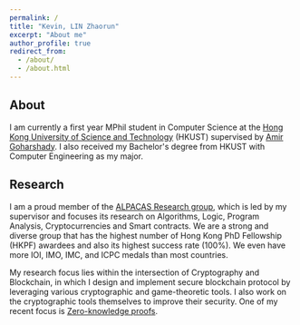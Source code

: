 ```yaml
---
permalink: /
title: "Kevin, LIN Zhaorun"
excerpt: "About me"
author_profile: true
redirect_from: 
  - /about/
  - /about.html
---
```


## About
I am currently a first year MPhil student in Computer Science at the [Hong Kong University of Science and Technology](https://hkust.edu.hk) (HKUST) supervised by [Amir Goharshady](https://amir.goharshady.com). I also received my Bachelor's degree from HKUST with Computer Engineering as my major.

## Research
I am a proud member of the [ALPACAS Research group](https://amir.goharshady.com/alpacas-research-group), which is led by my supervisor and focuses its research on Algorithms, Logic, Program Analysis, Cryptocurrencies and Smart contracts. We are a strong and diverse group that has the highest number of Hong Kong PhD Fellowship (HKPF) awardees and also its highest success rate (100%). We even have more IOI, IMO, IMC, and ICPC medals than most countries.

My research focus lies within the intersection of Cryptography and Blockchain, in which I design and implement secure blockchain protocol by leveraging various cryptographic and game-theoretic tools. I also work on the cryptographic tools themselves to improve their security. One of my recent focus is [Zero-knowledge proofs](https://en.wikipedia.org/wiki/Zero-knowledge_proof).


